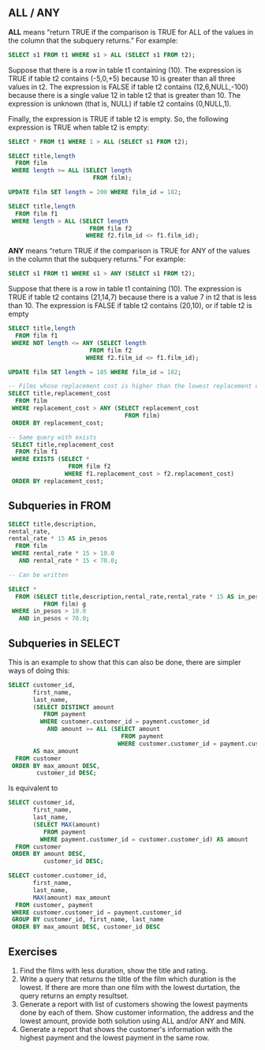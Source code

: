 ## ALL / ANY

**ALL** means “return TRUE if the comparison is TRUE for ALL of the values in the column that the subquery returns.” 
For example:

```sql
SELECT s1 FROM t1 WHERE s1 > ALL (SELECT s1 FROM t2);
```

Suppose that there is a row in table t1 containing (10). The expression is TRUE if table t2 contains (-5,0,+5)
because 10 is greater than all three values in t2.
The expression is FALSE if table t2 contains (12,6,NULL,-100) because there is a single value 12 in table t2 
that is greater than 10. The expression is unknown (that is, NULL) if table t2 contains (0,NULL,1).

Finally, the expression is TRUE if table t2 is empty. So, the following expression is TRUE when table t2 is empty:
```sql
SELECT * FROM t1 WHERE 1 > ALL (SELECT s1 FROM t2);
```

```sql
SELECT title,length 
  FROM film 
 WHERE length >= ALL (SELECT length 
                        FROM film);
```                         


```sql
UPDATE film SET length = 200 WHERE film_id = 182;

SELECT title,length 
  FROM film f1 
 WHERE length > ALL (SELECT length 
                       FROM film f2
                      WHERE f2.film_id <> f1.film_id);
```


**ANY** means  “return TRUE if the comparison is TRUE for ANY of the values in the column that the subquery returns.”
For example:

```sql
SELECT s1 FROM t1 WHERE s1 > ANY (SELECT s1 FROM t2);
```

Suppose that there is a row in table t1 containing (10). The expression is TRUE if table t2 contains (21,14,7) 
because there is a value 7 in t2 that is less than 10. 
The expression is FALSE if table t2 contains (20,10), or if table t2 is empty

```sql
SELECT title,length 
  FROM film f1 
 WHERE NOT length <= ANY (SELECT length 
                       FROM film f2 
                      WHERE f2.film_id <> f1.film_id);

UPDATE film SET length = 185 WHERE film_id = 182;                       
```

```sql
-- Films whose replacement cost is higher than the lowest replacement cost 
SELECT title,replacement_cost 
  FROM film 
 WHERE replacement_cost > ANY (SELECT replacement_cost 
                                 FROM film) 
 ORDER BY replacement_cost; 

-- Same query with exists
 SELECT title,replacement_cost 
  FROM film f1 
 WHERE EXISTS (SELECT * 
                 FROM film f2 
                WHERE f1.replacement_cost > f2.replacement_cost) 
 ORDER BY replacement_cost; 
```

## Subqueries in FROM

```sql
SELECT title,description,
rental_rate,
rental_rate * 15 AS in_pesos 
  FROM film 
 WHERE rental_rate * 15 > 10.0 
   AND rental_rate * 15 < 70.0;

-- Can be written

SELECT * 
  FROM (SELECT title,description,rental_rate,rental_rate * 15 AS in_pesos 
          FROM film) g 
 WHERE in_pesos > 10.0 
   AND in_pesos < 70.0; 

```    

## Subqueries in SELECT

This is an example to show that this can also be done, there are simpler ways of
doing this:

```sql
SELECT customer_id, 
       first_name, 
       last_name, 
       (SELECT DISTINCT amount 
          FROM payment 
         WHERE customer.customer_id = payment.customer_id 
           AND amount >= ALL (SELECT amount 
                                FROM payment 
                               WHERE customer.customer_id = payment.customer_id))
	   AS max_amount 
  FROM customer 
 ORDER BY max_amount DESC, 
        customer_id DESC;
``` 
Is equivalent to

```sql
SELECT customer_id,
	   first_name,
	   last_name,
	   (SELECT MAX(amount) 
	      FROM payment 
	     WHERE payment.customer_id = customer.customer_id) AS amount
  FROM customer
 ORDER BY amount DESC,
          customer_id DESC;
``` 

```sql
SELECT customer.customer_id, 
       first_name, 
       last_name, 
       MAX(amount) max_amount 
  FROM customer, payment 
 WHERE customer.customer_id = payment.customer_id 
 GROUP BY customer_id, first_name, last_name 
 ORDER BY max_amount DESC, customer_id DESC 
 ```

## Exercises

1. Find the films with less duration, show the title and rating.
2. Write a query that returns the tiltle of the film which duration is the lowest. If there are more than one film with the lowest durtation, the query returns an empty resultset.
3. Generate a report with list of customers showing the lowest payments done by each of them. Show customer information, the address and the lowest amount, provide both solution using ALL and/or ANY and MIN.
4. Generate a report that shows the customer's information with the highest payment and the lowest payment in the same row.
